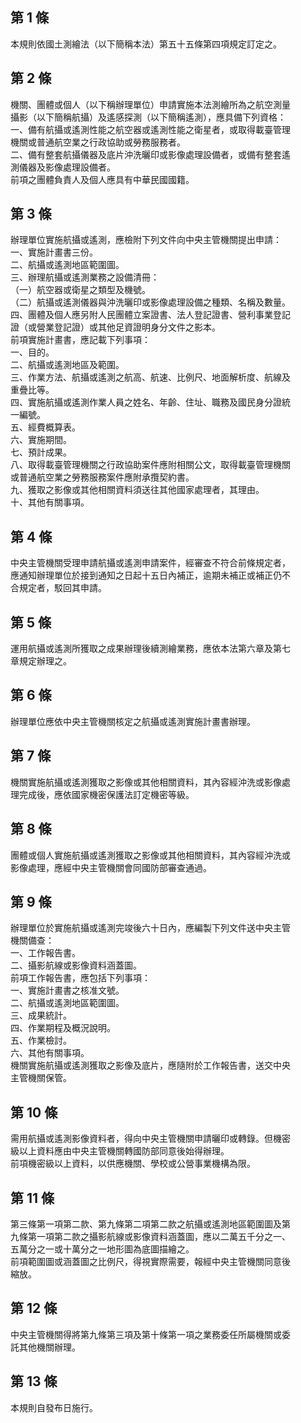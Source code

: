 第 1 條
-------
本規則依國土測繪法（以下簡稱本法）第五十五條第四項規定訂定之。

第 2 條
-------
機關、團體或個人（以下稱辦理單位）申請實施本法測繪所為之航空測量  
攝影（以下簡稱航攝）及遙感探測（以下簡稱遙測），應具備下列資格：  
一、備有航攝或遙測性能之航空器或遙測性能之衛星者，或取得載臺管理  
    機關或普通航空業之行政協助或勞務服務者。  
二、備有整套航攝儀器及底片沖洗曬印或影像處理設備者，或備有整套遙  
    測儀器及影像處理設備者。  
前項之團體負責人及個人應具有中華民國國籍。

第 3 條
-------
辦理單位實施航攝或遙測，應檢附下列文件向中央主管機關提出申請：  
一、實施計畫書三份。  
二、航攝或遙測地區範圍圖。  
三、辦理航攝或遙測業務之設備清冊：  
（一）航空器或衛星之類型及機號。  
（二）航攝或遙測儀器與沖洗曬印或影像處理設備之種類、名稱及數量。  
四、團體及個人應另附人民團體立案證書、法人登記證書、營利事業登記  
    證（或營業登記證）或其他足資證明身分文件之影本。  
前項實施計畫書，應記載下列事項：  
一、目的。  
二、航攝或遙測地區及範圍。  
三、作業方法、航攝或遙測之航高、航速、比例尺、地面解析度、航線及  
    重疊比等。  
四、實施航攝或遙測作業人員之姓名、年齡、住址、職務及國民身分證統  
    一編號。  
五、經費概算表。  
六、實施期間。  
七、預計成果。  
八、取得載臺管理機關之行政協助案件應附相關公文，取得載臺管理機關  
    或普通航空業之勞務服務案件應附承攬契約書。  
九、獲取之影像或其他相關資料須送往其他國家處理者，其理由。  
十、其他有關事項。

第 4 條
-------
中央主管機關受理申請航攝或遙測申請案件，經審查不符合前條規定者，  
應通知辦理單位於接到通知之日起十五日內補正，逾期未補正或補正仍不  
合規定者，駁回其申請。

第 5 條
-------
運用航攝或遙測所獲取之成果辦理後續測繪業務，應依本法第六章及第七  
章規定辦理之。

第 6 條
-------
辦理單位應依中央主管機關核定之航攝或遙測實施計畫書辦理。

第 7 條
-------
機關實施航攝或遙測獲取之影像或其他相關資料，其內容經沖洗或影像處  
理完成後，應依國家機密保護法訂定機密等級。

第 8 條
-------
團體或個人實施航攝或遙測獲取之影像或其他相關資料，其內容經沖洗或  
影像處理，應經中央主管機關會同國防部審查通過。

第 9 條
-------
辦理單位於實施航攝或遙測完竣後六十日內，應編製下列文件送中央主管  
機關備查：  
一、工作報告書。  
二、攝影航線或影像資料涵蓋圖。  
前項工作報告書，應包括下列事項：  
一、實施計畫書之核准文號。  
二、航攝或遙測地區範圍圖。  
三、成果統計。  
四、作業期程及概況說明。  
五、作業檢討。  
六、其他有關事項。  
機關實施航攝或遙測獲取之影像及底片，應隨附於工作報告書，送交中央  
主管機關保管。

第 10 條
--------
需用航攝或遙測影像資料者，得向中央主管機關申請曬印或轉錄。但機密  
級以上資料應由中央主管機關轉國防部同意後始得辦理。  
前項機密級以上資料，以供應機關、學校或公營事業機構為限。

第 11 條
--------
第三條第一項第二款、第九條第二項第二款之航攝或遙測地區範圍圖及第  
九條第一項第二款之攝影航線或影像資料涵蓋圖，應以二萬五千分之一、  
五萬分之一或十萬分之一地形圖為底圖描繪之。  
前項範圍圖或涵蓋圖之比例尺，得視實際需要，報經中央主管機關同意後  
縮放。

第 12 條
--------
中央主管機關得將第九條第三項及第十條第一項之業務委任所屬機關或委  
託其他機關辦理。

第 13 條
--------
本規則自發布日施行。

